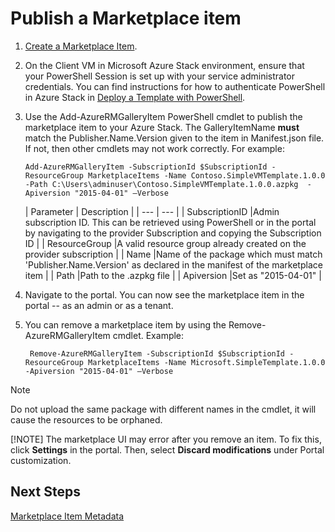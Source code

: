 <properties
    pageTitle="Publish a marketplace item in Azure Stack | Microsoft Azure"
    description="Publish a marketplace item in Azure Stack."
    services="azure-stack"
    documentationCenter=""
    authors="ErikjeMS"
    manager="v-kiwhit"
    editor=""/>

<tags
    ms.service="azure-stack"
    ms.workload="na"
    ms.tgt_pltfrm="na"
    ms.devlang="na"
    ms.topic="article"
    ms.date="01/29/2016"
    ms.author="erikje"/>

# Publish a Marketplace item
1. [Create a Marketplace Item](azure-stack-create-marketplace-item.md).

2. On the Client VM in Microsoft Azure Stack environment, ensure that your PowerShell Session is set up with your service administrator credentials. You can find instructions for how to authenticate PowerShell in Azure Stack in  [Deploy a Template with PowerShell](azure-stack-deploy-template-powershell.md).

3. Use the Add-AzureRMGalleryItem PowerShell cmdlet to publish the marketplace item to your Azure Stack. The GalleryItemName **must** match the Publisher.Name.Version given to the item in Manifest.json file. If not, then other cmdlets may not work correctly. For example:

       Add-AzureRMGalleryItem -SubscriptionId $SubscriptionId -ResourceGroup MarketplaceItems -Name Contoso.SimpleVMTemplate.1.0.0 -Path C:\Users\adminuser\Contoso.SimpleVMTemplate.1.0.0.azpkg  -Apiversion "2015-04-01" –Verbose

   | Parameter | Description |
| --- | --- |
| SubscriptionID |Admin subscription ID. This can be retrieved using PowerShell or in the portal by navigating to the provider Subscription and copying the Subscription ID |
| ResourceGroup |A valid resource group already created on the provider subscription |
| Name |Name of the package which must match 'Publisher.Name.Version' as declared in the manifest of the marketplace item |
| Path |Path to the .azpkg file |
| Apiversion |Set as "2015-04-01" |

4. Navigate to the portal. You can now see the marketplace item in the portal -- as an admin or as a tenant.

5. You can remove a marketplace item by using the Remove-AzureRMGalleryItem cmdlet. Example:

        Remove-AzureRMGalleryItem -SubscriptionId $SubscriptionId -ResourceGroup MarketplaceItems -Name Microsoft.SimpleTemplate.1.0.0 -Apiversion "2015-04-01" –Verbose


> [!NOTE]
> Do not upload the same package with different names in the cmdlet, it will cause the resources to be orphaned.
> 
> [!NOTE]
> The marketplace UI may error after you remove an item. To fix this, click **Settings** in the portal. Then, select **Discard modifications** under Portal customization.
> 
> 
## Next Steps
[Marketplace Item Metadata](azure-stack-marketplace-item-metadata.md)

